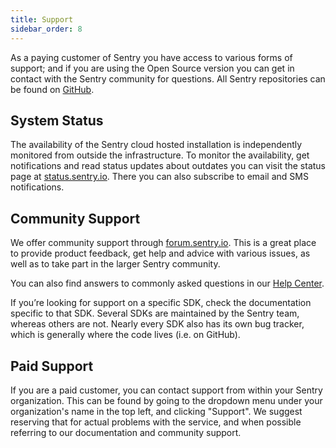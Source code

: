 ```yaml
---
title: Support
sidebar_order: 8
---
```


As a paying customer of Sentry you have access to various forms of support; and if you are using the Open Source version you can get in contact with the Sentry community for questions. All Sentry repositories can be found on [GitHub](https://github.com/getsentry). 

## System Status

The availability of the Sentry cloud hosted installation is independently monitored from outside the infrastructure. To monitor the availability, get notifications and read status updates about outdates you can visit the status page at [status.sentry.io](http://status.sentry.io/). There you can also subscribe to email and SMS notifications.

## Community Support

We offer community support through [forum.sentry.io](https://forum.sentry.io/). This is a great place to provide product feedback, get help and advice with various issues, as well as to take part in the larger Sentry community.

You can also find answers to commonly asked questions in our [Help Center](https://help.sentry.io/hc/en-us). 

If you’re looking for support on a specific SDK, check the documentation specific to that SDK. Several SDKs are maintained by the Sentry team, whereas others are not. Nearly every SDK also has its own bug tracker, which is generally where the code lives (i.e. on GitHub).

## Paid Support

If you are a paid customer, you can contact support from within your Sentry organization. This can be found by going to the dropdown menu under your organization's name in the top left, and clicking "Support". We suggest reserving that for actual problems with the service, and when possible referring to our documentation and community support.
